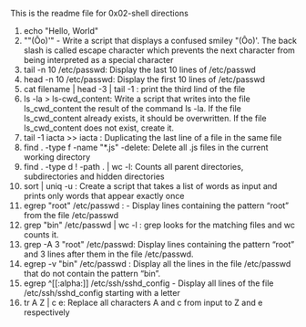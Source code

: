 This is the readme file for 0x02-shell directions
1. echo "Hello, World"
2. "\"(Ôo)'" - Write a script that displays a confused smiley "(Ôo)'. The back slash is called escape character which prevents the next character from being interpreted as a special character
3. tail -n 10 /etc/passwd: Display the last 10 lines of /etc/passwd
4. head -n 10 /etc/passwd: Display the first 10 lines of /etc/passwd 
5. cat filename | head -3 | tail -1 : print the third lind of the file
6. ls -la > ls-cwd_content: Write a script that writes into the file ls_cwd_content the result of the command ls -la. If the file ls_cwd_content already exists, it should be overwritten. If the file ls_cwd_content does not exist, create it.
7. tail -1 iacta >> iacta : Duplicating the last line of a file in the same file
8. find .  -type f -name "*.js" -delete: Delete all .js files in the current working directory
9. find . -type d ! -path . | wc -l: Counts all parent directories, subdirectories and hidden directories
10. sort | uniq -u : Create a script that takes a list of words as input and prints only words that appear exactly once
11. egrep "root" /etc/passwd : - Display lines containing the pattern “root” from the file /etc/passwd
12. grep "bin" /etc/passwd | wc -l : grep looks for the matching files and wc counts it.
13. grep -A 3 "root" /etc/passwd: Display lines containing the pattern “root” and 3 lines after them in the file /etc/passwd.
14. egrep -v "bin" /etc/passwd : Display all the lines in the file /etc/passwd that do not contain the pattern “bin”.
15. egrep ^[[:alpha:]] /etc/ssh/sshd_config - Display all lines of the file /etc/ssh/sshd_config starting with a letter
16. tr A Z | c e: Replace all characters A and c from input to Z and e respectively
